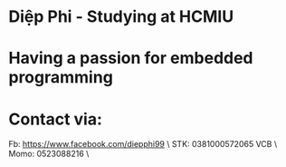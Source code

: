 # Diệp Phi - Studying at HCMIU
# Having a passion for embedded programming
# Contact via:
Fb: https://www.facebook.com/diepphi99 \\
STK: 0381000572065 VCB \\
Momo: 0523088216 \\
